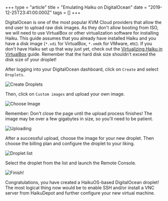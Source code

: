 +++
type = "article"
title = "Emulating Haiku on DigitalOcean"
date = "2019-12-25T23:41:00.000Z"
tags = []
+++

DigitalOcean is one of the most popular KVM Cloud providers that allow the end user to upload raw disk images. As they don't allow booting from ISO, we will need to use VirtualBox or other virtualization software for installing Haiku. This guide assumes that you already have installed Haiku and you have a disk image (`*.vdi` for VirtualBox, `*.vmdk` for VMware, etc). If you don't have Haiku set up that way just yet, check out the [Virtualizing Haiku in VirtualBox](https://www.haiku-os.org/guides/virtualizing/virtualbox) guide. Remember that the hard disk size shouldn't exceed the disk size of your droplet!

After logging into your DigitalOcean dashboard, click on `Create` and select `Droplets`. 

![Create Droplets](/files/guides/virtualizing/digitalocean/create-droplets.png)

Then, click on `Custom images` and upload your own image.

![Choose Image](/files/guides/virtualizing/digitalocean/choose-image.png)

Remember: Don't close the page until the upload process finishes! The image may be over a few gigabytes in size, so you'll need to be patient.

![Uploading](/files/guides/virtualizing/digitalocean/upload.png)

After a successful upload, choose the image for your new droplet. Then choose the billing plan and configure the droplet to your liking.

![Droplet list](/files/guides/virtualizing/digitalocean/droplets.png)

Select the droplet from the list and launch the Remote Console.

![Finish!](/files/guides/virtualizing/digitalocean/finish.png)

Congratulations, you have created a HaikuOS-based DigitalOcean droplet! The most logical thing now would be to enable SSH and/or install a VNC server from HaikuDepot and further configure your new virtual machine.